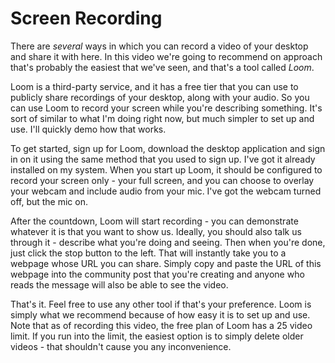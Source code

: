 # Screen Recording

There are _several_ ways in which you can record a video of your desktop and share it with here. In this video we're going to recommend on approach that's probably the easiest that we've seen, and that's a tool called _Loom_.

Loom is a third-party service, and it has a free tier that you can use to publicly share recordings of your desktop, along with your audio. So you can use Loom to record your screen while you're describing something. It's sort of similar to what I'm doing right now, but much simpler to set up and use. I'll quickly demo how that works.

To get started, sign up for Loom, download the desktop application and sign in on it using the same method that you used to sign up. I've got it already installed on my system. When you start up Loom, it should be configured to record your screen only - your full screen, and you can choose to overlay your webcam and include audio from your mic. I've got the webcam turned off, but the mic on.

After the countdown, Loom will start recording - you can demonstrate whatever it is that you want to show us. Ideally, you should also talk us through it - describe what you're doing and seeing. Then when you're done, just click the stop button to the left. That will instantly take you to a webpage whose URL you can share. Simply copy and paste the URL of this webpage into the community post that you're creating and anyone who reads the message will also be able to see the video.

That's it. Feel free to use any other tool if that's your preference. Loom is simply what we recommend because of how easy it is to set up and use. Note that as of recording this video, the free plan of Loom has a 25 video limit. If you run into the limit, the easiest option is to simply delete older videos - that shouldn't cause you any inconvenience.
